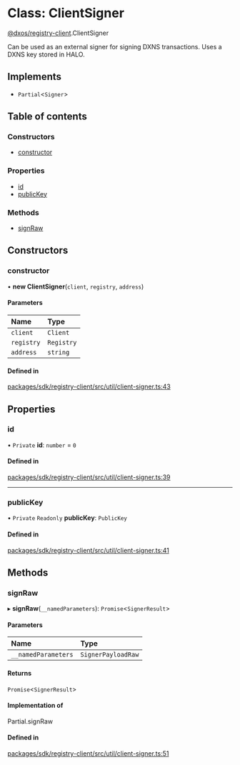 # Class: ClientSigner

[@dxos/registry-client](../modules/dxos_registry_client.md).ClientSigner

Can be used as an external signer for signing DXNS transactions.
Uses a DXNS key stored in HALO.

## Implements

- `Partial`<`Signer`\>

## Table of contents

### Constructors

- [constructor](dxos_registry_client.ClientSigner.md#constructor)

### Properties

- [id](dxos_registry_client.ClientSigner.md#id)
- [publicKey](dxos_registry_client.ClientSigner.md#publickey)

### Methods

- [signRaw](dxos_registry_client.ClientSigner.md#signraw)

## Constructors

### constructor

• **new ClientSigner**(`client`, `registry`, `address`)

#### Parameters

| Name | Type |
| :------ | :------ |
| `client` | `Client` |
| `registry` | `Registry` |
| `address` | `string` |

#### Defined in

[packages/sdk/registry-client/src/util/client-signer.ts:43](https://github.com/dxos/dxos/blob/32ae9b579/packages/sdk/registry-client/src/util/client-signer.ts#L43)

## Properties

### id

• `Private` **id**: `number` = `0`

#### Defined in

[packages/sdk/registry-client/src/util/client-signer.ts:39](https://github.com/dxos/dxos/blob/32ae9b579/packages/sdk/registry-client/src/util/client-signer.ts#L39)

___

### publicKey

• `Private` `Readonly` **publicKey**: `PublicKey`

#### Defined in

[packages/sdk/registry-client/src/util/client-signer.ts:41](https://github.com/dxos/dxos/blob/32ae9b579/packages/sdk/registry-client/src/util/client-signer.ts#L41)

## Methods

### signRaw

▸ **signRaw**(`__namedParameters`): `Promise`<`SignerResult`\>

#### Parameters

| Name | Type |
| :------ | :------ |
| `__namedParameters` | `SignerPayloadRaw` |

#### Returns

`Promise`<`SignerResult`\>

#### Implementation of

Partial.signRaw

#### Defined in

[packages/sdk/registry-client/src/util/client-signer.ts:51](https://github.com/dxos/dxos/blob/32ae9b579/packages/sdk/registry-client/src/util/client-signer.ts#L51)
